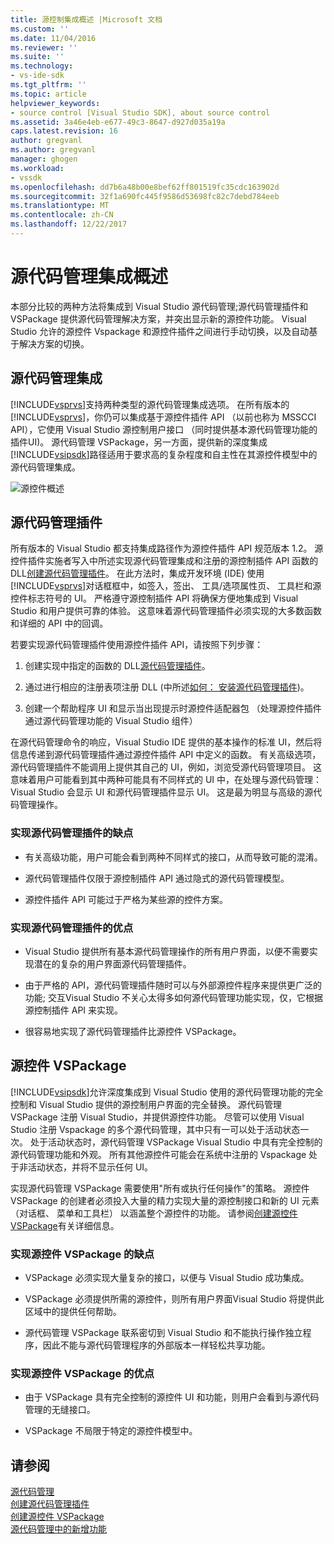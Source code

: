 ```yaml
---
title: 源控制集成概述 |Microsoft 文档
ms.custom: ''
ms.date: 11/04/2016
ms.reviewer: ''
ms.suite: ''
ms.technology:
- vs-ide-sdk
ms.tgt_pltfrm: ''
ms.topic: article
helpviewer_keywords:
- source control [Visual Studio SDK], about source control
ms.assetid: 3a46e4eb-e677-49c3-8647-d927d035a19a
caps.latest.revision: 16
author: gregvanl
ms.author: gregvanl
manager: ghogen
ms.workload:
- vssdk
ms.openlocfilehash: dd7b6a48b00e8bef62ff801519fc35cdc163902d
ms.sourcegitcommit: 32f1a690fc445f9586d53698fc82c7debd784eeb
ms.translationtype: MT
ms.contentlocale: zh-CN
ms.lasthandoff: 12/22/2017
---
```

# <a name="source-control-integration-overview"></a>源代码管理集成概述
本部分比较的两种方法将集成到 Visual Studio 源代码管理;源代码管理插件和 VSPackage 提供源代码管理解决方案，并突出显示新的源控件功能。 Visual Studio 允许的源控件 Vspackage 和源控件插件之间进行手动切换，以及自动基于解决方案的切换。  
  
## <a name="source-control-integration"></a>源代码管理集成  
 [!INCLUDE[vsprvs](../../code-quality/includes/vsprvs_md.md)]支持两种类型的源代码管理集成选项。 在所有版本的[!INCLUDE[vsprvs](../../code-quality/includes/vsprvs_md.md)]，你仍可以集成基于源控件插件 API （以前也称为 MSSCCI API），它使用 Visual Studio 源控制用户接口 （同时提供基本源代码管理功能的插件UI)。 源代码管理 VSPackage，另一方面，提供新的深度集成[!INCLUDE[vsipsdk](../../extensibility/includes/vsipsdk_md.md)]路径适用于要求高的复杂程度和自主性在其源控件模型中的源代码管理集成。  
  
 ![源控件概述](../../extensibility/internals/media/sourcectnrloverview.gif "SourceCtnrlOverview")  
  
## <a name="source-control-plug-in"></a>源代码管理插件  
 所有版本的 Visual Studio 都支持集成路径作为源控件插件 API 规范版本 1.2。 源控件插件实施者写入中所述实现源代码管理集成和注册的源控制插件 API 函数的 DLL[创建源代码管理插件](../../extensibility/internals/creating-a-source-control-plug-in.md)。 在此方法时，集成开发环境 (IDE) 使用[!INCLUDE[vsprvs](../../code-quality/includes/vsprvs_md.md)]对话框框中，如签入，签出、 工具/选项属性页、 工具栏和源控件标志符号的 UI。 严格遵守源控制插件 API 将确保方便地集成到 Visual Studio 和用户提供可靠的体验。 这意味着源代码管理插件必须实现的大多数函数和详细的 API 中的回调。  
  
 若要实现源代码管理插件使用源控件插件 API，请按照下列步骤：  
  
1.  创建实现中指定的函数的 DLL[源代码管理插件](../../extensibility/source-control-plug-ins.md)。  
  
2.  通过进行相应的注册表项注册 DLL (中所述[如何： 安装源代码管理插件](../../extensibility/internals/how-to-install-a-source-control-plug-in.md))。  
  
3.  创建一个帮助程序 UI 和显示当出现提示时源控件适配器包 （处理源控件插件通过源代码管理功能的 Visual Studio 组件）  
  
 在源代码管理命令的响应，Visual Studio IDE 提供的基本操作的标准 UI，然后将信息传递到源代码管理插件通过源控件插件 API 中定义的函数。 有关高级选项，源代码管理插件不能调用上提供其自己的 UI，例如，浏览受源代码管理项目。 这意味着用户可能看到其中两种可能具有不同样式的 UI 中，在处理与源代码管理： Visual Studio 会显示 UI 和源代码管理插件显示 UI。 这是最为明显与高级的源代码管理操作。  
  
### <a name="drawbacks-to-implementing-a-source-control-plug-in"></a>实现源代码管理插件的缺点  
  
-   有关高级功能，用户可能会看到两种不同样式的接口，从而导致可能的混淆。  
  
-   源代码管理插件仅限于源控制插件 API 通过隐式的源代码管理模型。  
  
-   源控件插件 API 可能过于严格为某些源的控件方案。  
  
### <a name="advantages-to-implementing-a-source-control-plug-in"></a>实现源代码管理插件的优点  
  
-   Visual Studio 提供所有基本源代码管理操作的所有用户界面，以便不需要实现潜在的复杂的用户界面源代码管理插件。  
  
-   由于严格的 API，源代码管理插件随时可以与外部源控件程序来提供更广泛的功能; 交互Visual Studio 不关心太得多如何源代码管理功能实现，仅，它根据源控制插件 API 来实现。  
  
-   很容易地实现了源代码管理插件比源控件 VSPackage。  
  
## <a name="source-control-vspackage"></a>源控件 VSPackage  
 [!INCLUDE[vsipsdk](../../extensibility/includes/vsipsdk_md.md)]允许深度集成到 Visual Studio 使用的源代码管理功能的完全控制和 Visual Studio 提供的源控制用户界面的完全替换。 源代码管理 VSPackage 注册 Visual Studio，并提供源控件功能。 尽管可以使用 Visual Studio 注册 Vspackage 的多个源代码管理，其中只有一可以处于活动状态一次。 处于活动状态时，源代码管理 VSPackage Visual Studio 中具有完全控制的源代码管理功能和外观。 所有其他源控件可能会在系统中注册的 Vspackage 处于非活动状态，并将不显示任何 UI。  
  
 实现源代码管理 VSPackage 需要使用"所有或执行任何操作"的策略。 源控件 VSPackage 的创建者必须投入大量的精力实现大量的源控制接口和新的 UI 元素 （对话框、 菜单和工具栏） 以涵盖整个源控件的功能。 请参阅[创建源控件 VSPackage](../../extensibility/internals/creating-a-source-control-vspackage.md)有关详细信息。  
  
### <a name="drawbacks-to-implementing-a-source-control-vspackage"></a>实现源控件 VSPackage 的缺点  
  
-   VSPackage 必须实现大量复杂的接口，以便与 Visual Studio 成功集成。  
  
-   VSPackage 必须提供所需的源控件，则所有用户界面Visual Studio 将提供此区域中的提供任何帮助。  
  
-   源代码管理 VSPackage 联系密切到 Visual Studio 和不能执行操作独立程序，因此不能与源代码管理程序的外部版本一样轻松共享功能。  
  
### <a name="advantages-to-implementing-a-source-control-vspackage"></a>实现源控件 VSPackage 的优点  
  
-   由于 VSPackage 具有完全控制的源控件 UI 和功能，则用户会看到与源代码管理的无缝接口。  
  
-   VSPackage 不局限于特定的源控件模型中。  
  
## <a name="see-also"></a>请参阅  
 [源代码管理](../../extensibility/internals/source-control.md)   
 [创建源代码管理插件](../../extensibility/internals/creating-a-source-control-plug-in.md)   
 [创建源控件 VSPackage](../../extensibility/internals/creating-a-source-control-vspackage.md)   
 [源代码管理中的新增功能](../../extensibility/internals/what-s-new-in-source-control.md)